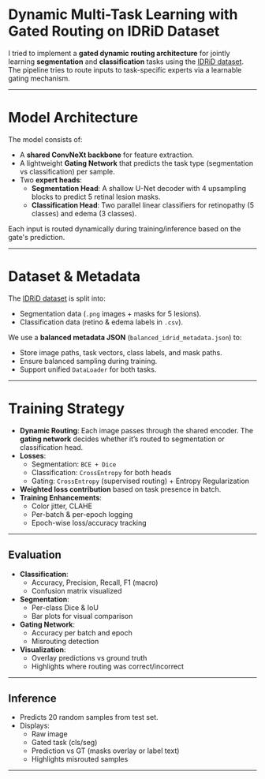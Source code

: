 # Dynamic Multi-Task Learning with Gated Routing on IDRiD Dataset
I tried to implement a **gated dynamic routing architecture** for jointly learning **segmentation** and **classification** tasks using the [IDRiD dataset](https://idrid.grand-challenge.org/). The pipeline tries to route inputs to task-specific experts via a learnable gating mechanism.

---

# Model Architecture

The model consists of:
- A **shared ConvNeXt backbone** for feature extraction.
- A lightweight **Gating Network** that predicts the task type (segmentation vs classification) per sample.
- Two **expert heads**:
  - **Segmentation Head**: A shallow U-Net decoder with 4 upsampling blocks to predict 5 retinal lesion masks.
  - **Classification Head**: Two parallel linear classifiers for retinopathy (5 classes) and edema (3 classes).

Each input is routed dynamically during training/inference based on the gate's prediction.

---

# Dataset & Metadata

The [IDRiD dataset](https://idrid.grand-challenge.org/) is split into:
- Segmentation data (`.png` images + masks for 5 lesions).
- Classification data (retino & edema labels in `.csv`).

We use a **balanced metadata JSON** (`balanced_idrid_metadata.json`) to:
- Store image paths, task vectors, class labels, and mask paths.
- Ensure balanced sampling during training.
- Support unified `DataLoader` for both tasks.

---

# Training Strategy

- **Dynamic Routing**: Each image passes through the shared encoder. The **gating network** decides whether it’s routed to segmentation or classification head.
- **Losses**:
  - Segmentation: `BCE + Dice`
  - Classification: `CrossEntropy` for both heads
  - Gating: `CrossEntropy` (supervised routing) + Entropy Regularization
- **Weighted loss contribution** based on task presence in batch.
- **Training Enhancements**:
  - Color jitter, CLAHE
  - Per-batch & per-epoch logging
  - Epoch-wise loss/accuracy tracking

---

##  Evaluation

- **Classification**:
  - Accuracy, Precision, Recall, F1 (macro)
  - Confusion matrix visualized
- **Segmentation**:
  - Per-class Dice & IoU
  - Bar plots for visual comparison
- **Gating Network**:
  - Accuracy per batch and epoch
  - Misrouting detection
- **Visualization**:
  - Overlay predictions vs ground truth
  - Highlights where routing was correct/incorrect

---

##  Inference

- Predicts 20 random samples from test set.
- Displays:
  - Raw image
  - Gated task (cls/seg)
  - Prediction vs GT (masks overlay or label text)
  - Highlights misrouted samples

---


